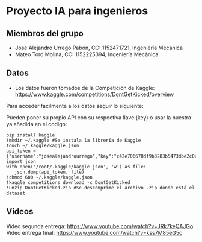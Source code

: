 # Proyecto IA para ingenieros 
## Miembros del grupo

- José Alejandro Urrego Pabón, CC: 1152471721, Ingeniería Mecánica<br>
- Mateo Toro Molina, CC: 1152225394, Ingeniería Mecánica
  
## Datos

- Los datos fueron tomados de la Competición de Kaggle: https://www.kaggle.com/competitions/DontGetKicked/overview

Para acceder facilmente a los datos seguir lo siguiente:

Pueden poner su propio API con su respectiva llave (key) o usar la nuestra ya añadida en el codigo:

    pip install kaggle
    !mkdir ~/.kaggle #Se instala la librería de Kaggle
    touch ~/.kaggle/kaggle.json
    api_token ={"username":"josealejandrourrego","key":"c42e706678df9b3283b5473dbe2c0c8a"}
    import json
    with open('/root/.kaggle/kaggle.json', 'w') as file:
       json.dump(api_token, file)
    !chmod 600 ~/.kaggle/kaggle.json
    !kaggle competitions download -c DontGetKicked
    !unzip DontGetKicked.zip #Se descomprime el archivo .zip donde está el dataset

## Videos

Video segunda entrega: https://www.youtube.com/watch?v=JRk7keQAJGo
Video entrega final: https://www.youtube.com/watch?v=kss7M85eG5c



